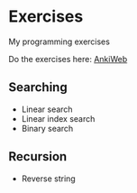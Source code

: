 # Exercises

My programming exercises

Do the exercises here: [AnkiWeb](https://ankiweb.net/decks/)

## Searching

- Linear search
- Linear index search
- Binary search

## Recursion

- Reverse string
